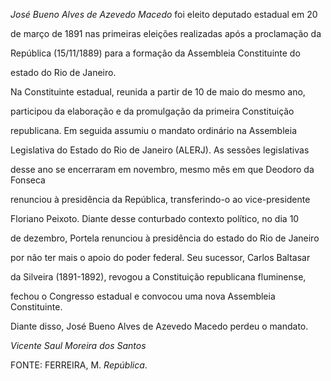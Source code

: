 

*José Bueno Alves de Azevedo Macedo* foi eleito deputado estadual em 20

de março de 1891 nas primeiras eleições realizadas após a proclamação da

República (15/11/1889) para a formação da Assembleia Constituinte do

estado do Rio de Janeiro.



Na Constituinte estadual, reunida a partir de 10 de maio do mesmo ano,

participou da elaboração e da promulgação da primeira Constituição

republicana. Em seguida assumiu o mandato ordinário na Assembleia

Legislativa do Estado do Rio de Janeiro (ALERJ). As sessões legislativas

desse ano se encerraram em novembro, mesmo mês em que Deodoro da Fonseca

renunciou à presidência da República, transferindo-o ao vice-presidente

Floriano Peixoto. Diante desse conturbado contexto político, no dia 10

de dezembro, Portela renunciou à presidência do estado do Rio de Janeiro

por não ter mais o apoio do poder federal. Seu sucessor, Carlos Baltasar

da Silveira (1891-1892), revogou a Constituição republicana fluminense,

fechou o Congresso estadual e convocou uma nova Assembleia Constituinte.

Diante disso, José Bueno Alves de Azevedo Macedo perdeu o mandato.



*Vicente Saul Moreira dos Santos*



FONTE: FERREIRA, M. *República*.

